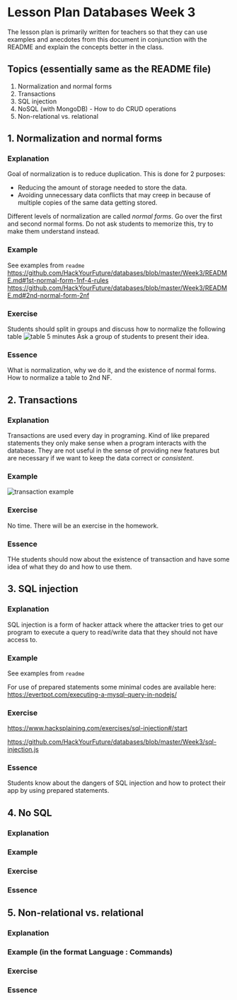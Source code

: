 # Lesson Plan Databases Week 3

The lesson plan is primarily written for teachers so that they can
use examples and anecdotes from this document in conjunction with the README
and explain the concepts better in the class.

##  Topics (essentially same as the README file)
1. Normalization and normal forms
2. Transactions
3. SQL injection
4. NoSQL (with MongoDB) - How to do CRUD operations
5. Non-relational vs. relational


## 1. Normalization and normal forms

### Explanation
Goal of normalization is to reduce duplication. This is done for 2 purposes:  
* Reducing the amount of storage needed to store the data.
* Avoiding unnecessary data conflicts that may creep in because of multiple copies of the same data getting stored.

Different levels of normalization are called *normal forms*. Go over the first and second normal forms. Do not ask students to memorize this, try to make them understand instead.
### Example
See examples from `readme`
https://github.com/HackYourFuture/databases/blob/master/Week3/README.md#1st-normal-form-1nf-4-rules
https://github.com/HackYourFuture/databases/blob/master/Week3/README.md#2nd-normal-form-2nf
### Exercise

Students should split in groups and discuss how to normalize the following table ![table](https://www.guru99.com/images/NormalizationTable1.png)
5 minutes
Ask a group of students to present their idea.
### Essence
What is normalization, why we do it, and the existence of normal forms. How to normalize a table to 2nd NF.

## 2. Transactions
### Explanation
Transactions are used every day in programing. Kind of like prepared statements they only make sense when a program interacts with the database. They are not useful in the sense of providing new features but are necessary if we want to keep the data correct or *consistent*.

### Example
![transaction example](https://lh3.googleusercontent.com/proxy/8RnA6wqcQxTQKJvmE7KNnhwWkWTYLXRS4lnwwpdwECLDbRoN4yEgaclhZ1pDzLi0eEHULy-_V5Lk2HkH_yFCNUa5i165WVhCR3-DvprDYem7Ai_jrP0XDSo9-L61MM4)

### Exercise

No time. There will be an exercise in the homework.

### Essence
THe students should now about the existence of transaction and have some idea of what they do and how to use them.

## 3. SQL injection

### Explanation
SQL injection is a form of hacker attack where the attacker tries to get our program to execute a query to read/write data that they should not have access to.

### Example
See examples from `readme`

For use of prepared statements some minimal codes are available here: https://evertpot.com/executing-a-mysql-query-in-nodejs/

### Exercise
https://www.hacksplaining.com/exercises/sql-injection#/start

https://github.com/HackYourFuture/databases/blob/master/Week3/sql-injection.js

### Essence
Students know about the dangers of SQL injection and how to protect their app by using prepared statements.

## 4. No SQL
### Explanation
### Example
### Exercise
### Essence

## 5. Non-relational vs. relational
### Explanation
### Example (in the format Language : Commands)
### Exercise
### Essence

